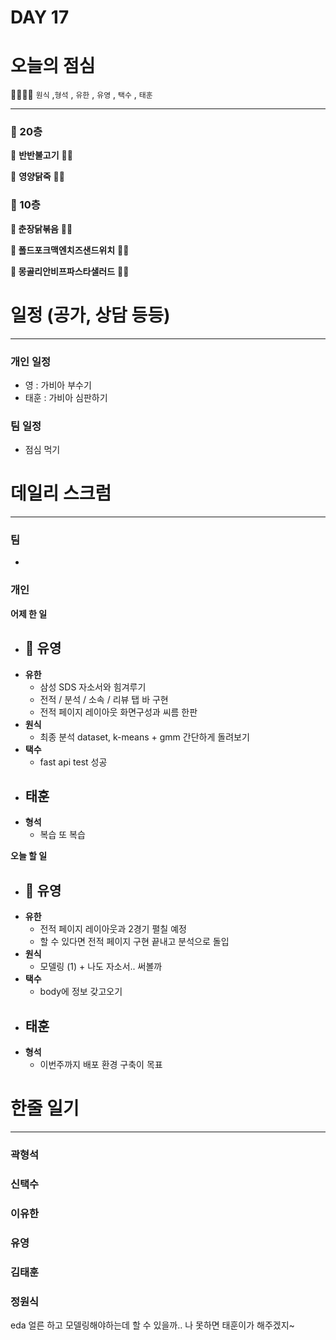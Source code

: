 # DAY 17

# 오늘의 점심

👨‍👩‍👧‍👧   `원식` ,`형석` , `유한` , `유영` , `택수` , `태훈`

---

### 🥣 20층

🥘 **반반불고기** 👋🏻

🍜 **영양닭죽** 👋🏻

### 🥗 10층

**🍱 춘장닭볶음** 👋🏻 

**🥪 폴드포크맥엔치즈샌드위치** 👋🏻 

**🥗 몽골리안비프파스타샐러드** 👋🏻

# 일정 (공가, 상담 등등)

---

### 개인 일정

- 영 : 가비아 부수기
- 태훈 : 가비아 심판하기

### 팀 일정

- 점심 먹기

# 데일리 스크럼

---

### 팀

- 

### 개인

**어제 한 일**

- 🐰 **유영**
    - 
- **유한**
    - 삼성 SDS 자소서와 힘겨루기
    - 전적 / 분석 / 소속 / 리뷰 탭 바 구현
    - 전적 페이지 레이아웃 화면구성과 씨름 한판
- **원식**
    - 최종 분석 dataset, k-means + gmm 간단하게 돌려보기
- **택수**
    - fast api test 성공
- **태훈**
    - 
- **형석**
    - 복습 또 복습

**오늘 할 일**

- 🐰 **유영**
    - 
- **유한**
    - 전적 페이지 레이아웃과 2경기 펼칠 예정
    - 할 수 있다면 전적 페이지 구현 끝내고 분석으로 돌입
- **원식**
    - 모델링 (1) + 나도 자소서.. 써볼까
- **택수**
    - body에 정보 갖고오기
- **태훈**
    - 
- **형석**
    - 이번주까지 배포 환경 구축이 목표

# 한줄 일기

---

### 곽형석

### 신택수

### 이유한

### 유영

### 김태훈

### 정원식
eda 얼른 하고 모델링해야하는데 할 수 있을까.. 나 못하면 태훈이가 해주겠지~
